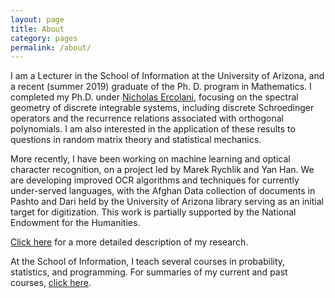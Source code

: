 ```yaml
---
layout: page
title: About
category: pages
permalink: /about/
---
```


I am a Lecturer in the School of Information at the University of Arizona, and a recent (summer 2019) graduate of the Ph. D. program in Mathematics.
I completed my Ph.D. under [Nicholas Ercolani](http://math.arizona.edu/~ercolani), focusing on the spectral geometry of discrete integrable systems, including discrete Schroedinger operators and the recurrence relations associated with orthogonal polynomials.
I am also interested in the application of these results to questions in random matrix theory and statistical mechanics.

More recently, I have been working on machine learning and optical character recognition, on a project led by Marek Rychlik and Yan Han.
We are developing improved OCR algorithms and techniques for currently under-served languages, with the Afghan Data collection of documents in Pashto and Dari held by the University of Arizona library serving as an initial target for digitization.
This work is partially supported by the National Endowment for the Humanities.

[Click here](../research) for a more detailed description of my research.

At the School of Information, I teach several courses in probability, statistics, and programming.
For summaries of my current and past courses, [click here](../teaching).